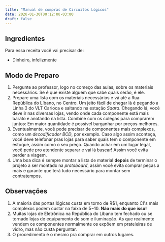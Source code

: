 ```yaml
---
title: "Manual de compras de Circuitos Lógicos"
date: 2020-01-30T00:12:00-03:00
draft: false
---
```



## Ingredientes
Para essa receita você vai precisar de:
- Dinheiro, infelizmente

## Modo de Preparo
1. Pergunte ao professor, logo no começo das aulas, sobre os materiais necessários. Se é que existe alguém que sabe quais serão, é ele.
2. Prepare uma lista com os materiais necessários e vá até a Rua República do Líbano, no Centro. Um jeito fácil de chegar lá é pegando a Linha 3 do VLT Carioca e saltando na estação *Saara*. Chegando lá, você deve ir nas diversas lojas, vendo onde cada componente está mais barato e anotando na lista. Combine com os colegas para comprarem juntos: Em maior quantidade é possível barganhar por preços melhores.
3. Eventualmente, você pode precisar de componentes mais complexos, como um *decodificador BCD*, por exemplo. Caso algo assim aconteça, você deve telefonar pras lojas para saber quais tem o componente em estoque, assim como o seu preço. Quando achar em um lugar legal, você pede pro atendente separar e vai lá buscar! Assim você evita perder a viagem.
4. Uma boa dica é sempre montar a lista de material **depois** de terminar o projeto a ser montado na *protoboard*, assim você evita comprar peças a mais e garante que terá tudo necessário para montar sem contratempos. 

## Observações
1. A maioria das portas lógicas custa em torno de R$1, enquanto CI's mais complexos podem custar na faixa de $5-$10. **Não mais do que isso!**
2. Muitas lojas de Eletrônica na República do Líbano tem fechado ou se tornado lojas de equipamento de som e iluminação. As que realmente vendem os componentes normalmente os expõem em prateleiras de vidro, mas não custa perguntar.
3. O procedimento é o mesmo pra comprar em outros lugares.
